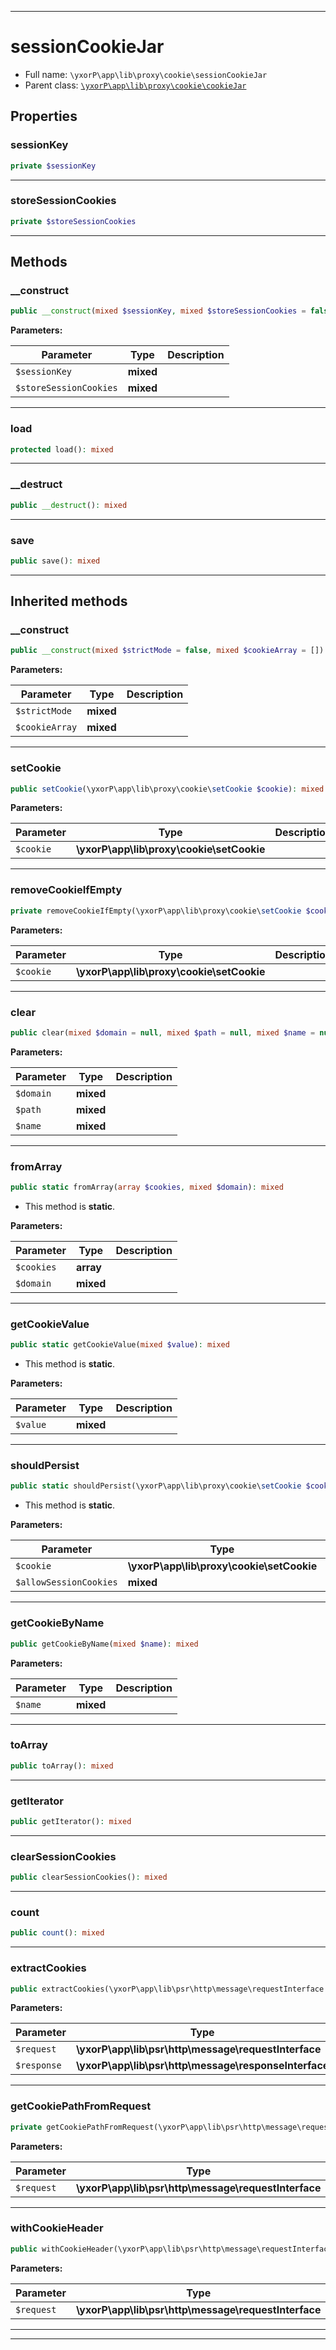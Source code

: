 ***

# sessionCookieJar

* Full name: `\yxorP\app\lib\proxy\cookie\sessionCookieJar`
* Parent class: [`\yxorP\app\lib\proxy\cookie\cookieJar`](./cookieJar.md)

## Properties

### sessionKey

```php
private $sessionKey
```

***

### storeSessionCookies

```php
private $storeSessionCookies
```

***

## Methods

### __construct

```php
public __construct(mixed $sessionKey, mixed $storeSessionCookies = false): mixed
```

**Parameters:**

| Parameter | Type | Description |
|-----------|------|-------------|
| `$sessionKey` | **mixed** |  |
| `$storeSessionCookies` | **mixed** |  |

***

### load

```php
protected load(): mixed
```

***

### __destruct

```php
public __destruct(): mixed
```

***

### save

```php
public save(): mixed
```

***

## Inherited methods

### __construct

```php
public __construct(mixed $strictMode = false, mixed $cookieArray = []): mixed
```

**Parameters:**

| Parameter | Type | Description |
|-----------|------|-------------|
| `$strictMode` | **mixed** |  |
| `$cookieArray` | **mixed** |  |

***

### setCookie

```php
public setCookie(\yxorP\app\lib\proxy\cookie\setCookie $cookie): mixed
```

**Parameters:**

| Parameter | Type | Description |
|-----------|------|-------------|
| `$cookie` | **\yxorP\app\lib\proxy\cookie\setCookie** |  |

***

### removeCookieIfEmpty

```php
private removeCookieIfEmpty(\yxorP\app\lib\proxy\cookie\setCookie $cookie): mixed
```

**Parameters:**

| Parameter | Type | Description |
|-----------|------|-------------|
| `$cookie` | **\yxorP\app\lib\proxy\cookie\setCookie** |  |

***

### clear

```php
public clear(mixed $domain = null, mixed $path = null, mixed $name = null): mixed
```

**Parameters:**

| Parameter | Type | Description |
|-----------|------|-------------|
| `$domain` | **mixed** |  |
| `$path` | **mixed** |  |
| `$name` | **mixed** |  |

***

### fromArray

```php
public static fromArray(array $cookies, mixed $domain): mixed
```

* This method is **static**.

**Parameters:**

| Parameter | Type | Description |
|-----------|------|-------------|
| `$cookies` | **array** |  |
| `$domain` | **mixed** |  |

***

### getCookieValue

```php
public static getCookieValue(mixed $value): mixed
```

* This method is **static**.

**Parameters:**

| Parameter | Type | Description |
|-----------|------|-------------|
| `$value` | **mixed** |  |

***

### shouldPersist

```php
public static shouldPersist(\yxorP\app\lib\proxy\cookie\setCookie $cookie, mixed $allowSessionCookies = false): mixed
```

* This method is **static**.

**Parameters:**

| Parameter | Type | Description |
|-----------|------|-------------|
| `$cookie` | **\yxorP\app\lib\proxy\cookie\setCookie** |  |
| `$allowSessionCookies` | **mixed** |  |

***

### getCookieByName

```php
public getCookieByName(mixed $name): mixed
```

**Parameters:**

| Parameter | Type | Description |
|-----------|------|-------------|
| `$name` | **mixed** |  |

***

### toArray

```php
public toArray(): mixed
```

***

### getIterator

```php
public getIterator(): mixed
```

***

### clearSessionCookies

```php
public clearSessionCookies(): mixed
```

***

### count

```php
public count(): mixed
```

***

### extractCookies

```php
public extractCookies(\yxorP\app\lib\psr\http\message\requestInterface $request, \yxorP\app\lib\psr\http\message\responseInterface $response): mixed
```

**Parameters:**

| Parameter | Type | Description |
|-----------|------|-------------|
| `$request` | **\yxorP\app\lib\psr\http\message\requestInterface** |  |
| `$response` | **\yxorP\app\lib\psr\http\message\responseInterface** |  |

***

### getCookiePathFromRequest

```php
private getCookiePathFromRequest(\yxorP\app\lib\psr\http\message\requestInterface $request): mixed
```

**Parameters:**

| Parameter | Type | Description |
|-----------|------|-------------|
| `$request` | **\yxorP\app\lib\psr\http\message\requestInterface** |  |

***

### withCookieHeader

```php
public withCookieHeader(\yxorP\app\lib\psr\http\message\requestInterface $request): mixed
```

**Parameters:**

| Parameter | Type | Description |
|-----------|------|-------------|
| `$request` | **\yxorP\app\lib\psr\http\message\requestInterface** |  |

***


***

